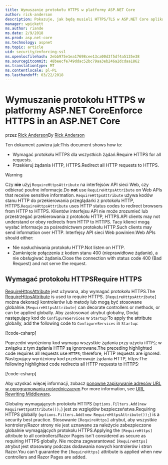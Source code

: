 ```yaml
---
title: Wymuszanie protokołu HTTPS w platformy ASP.NET Core
author: rick-anderson
description: Pokazuje, jak będą musieli HTTPS/TLS w ASP.NET Core aplikacji sieci web.
manager: wpickett
ms.author: riande
ms.date: 2/9/2018
ms.prod: asp.net-core
ms.technology: aspnet
ms.topic: article
uid: security/enforcing-ssl
ms.openlocfilehash: 2ebb975e1ea17698cee13ca00d3f5df4a5135e38
ms.sourcegitcommit: 48beecfe749ddac52bc79aa3eb246a2dcdaa1862
ms.translationtype: MT
ms.contentlocale: pl-PL
ms.lasthandoff: 03/22/2018
---
```

# <a name="enforce-https-in-an-aspnet-core"></a><span data-ttu-id="346a5-103">Wymuszanie protokołu HTTPS w platformy ASP.NET Core</span><span class="sxs-lookup"><span data-stu-id="346a5-103">Enforce HTTPS in an ASP.NET Core</span></span>

<span data-ttu-id="346a5-104">przez [Rick Anderson](https://twitter.com/RickAndMSFT)</span><span class="sxs-lookup"><span data-stu-id="346a5-104">By [Rick Anderson](https://twitter.com/RickAndMSFT)</span></span>

<span data-ttu-id="346a5-105">Ten dokument zawiera jak:</span><span class="sxs-lookup"><span data-stu-id="346a5-105">This document shows how to:</span></span>

- <span data-ttu-id="346a5-106">Wymagać protokołu HTTPS dla wszystkich żądań.</span><span class="sxs-lookup"><span data-stu-id="346a5-106">Require HTTPS for all requests.</span></span>
- <span data-ttu-id="346a5-107">Przekieruj żądania HTTP, HTTPS.</span><span class="sxs-lookup"><span data-stu-id="346a5-107">Redirect all HTTP requests to HTTPS.</span></span>

> [!WARNING]
> <span data-ttu-id="346a5-108">Czy **nie** użyj `RequireHttpsAttribute` na interfejsów API sieci Web, czy odbierać poufne informacje.</span><span class="sxs-lookup"><span data-stu-id="346a5-108">Do **not** use `RequireHttpsAttribute` on Web APIs that receive sensitive information.</span></span> <span data-ttu-id="346a5-109">`RequireHttpsAttribute` używa kodów stanu HTTP do przekierowania przeglądarki z protokołu HTTP, HTTPS.</span><span class="sxs-lookup"><span data-stu-id="346a5-109">`RequireHttpsAttribute` uses HTTP status codes to redirect browsers from HTTP to HTTPS.</span></span> <span data-ttu-id="346a5-110">Klientów interfejsu API nie może zrozumieć lub przestrzegać przekierowania z protokołu HTTP, HTTPS.</span><span class="sxs-lookup"><span data-stu-id="346a5-110">API clients may not understand or obey redirects from HTTP to HTTPS.</span></span> <span data-ttu-id="346a5-111">Tacy klienci mogą wysłać informacje za pośrednictwem protokołu HTTP.</span><span class="sxs-lookup"><span data-stu-id="346a5-111">Such clients may send information over HTTP.</span></span> <span data-ttu-id="346a5-112">Interfejsy API sieci Web powinien:</span><span class="sxs-lookup"><span data-stu-id="346a5-112">Web APIs should either:</span></span>
>
>* <span data-ttu-id="346a5-113">Nie nasłuchiwania protokołu HTTP.</span><span class="sxs-lookup"><span data-stu-id="346a5-113">Not listen on HTTP.</span></span>
>* <span data-ttu-id="346a5-114">Zamknięcie połączenia z kodem stanu 400 (nieprawidłowe żądanie), a nie obsługiwać żądania.</span><span class="sxs-lookup"><span data-stu-id="346a5-114">Close the connection with status code 400 (Bad Request) and not serve the request.</span></span>

## <a name="require-https"></a><span data-ttu-id="346a5-115">Wymagać protokołu HTTPS</span><span class="sxs-lookup"><span data-stu-id="346a5-115">Require HTTPS</span></span>

<span data-ttu-id="346a5-116">[RequireHttpsAttribute](/dotnet/api/Microsoft.AspNetCore.Mvc.RequireHttpsAttribute) jest używana, aby wymagać protokołu HTTPS.</span><span class="sxs-lookup"><span data-stu-id="346a5-116">The [RequireHttpsAttribute](/dotnet/api/Microsoft.AspNetCore.Mvc.RequireHttpsAttribute) is used to require HTTPS.</span></span> <span data-ttu-id="346a5-117">`[RequireHttpsAttribute]` można dekoracji kontrolerów lub metody lub mogą być stosowane globalnie.</span><span class="sxs-lookup"><span data-stu-id="346a5-117">`[RequireHttpsAttribute]` can decorate controllers or methods, or can be applied globally.</span></span> <span data-ttu-id="346a5-118">Aby zastosować atrybut globalny, Dodaj następujący kod do `ConfigureServices` w `Startup`:</span><span class="sxs-lookup"><span data-stu-id="346a5-118">To apply the attribute globally, add the following code to `ConfigureServices` in `Startup`:</span></span>

[!code-csharp[](authentication/accconfirm/sample/WebApp1/Startup.cs?name=snippet2&highlight=4-999)]

<span data-ttu-id="346a5-119">Poprzedni wyróżniony kod wymaga wszystkie żądania przy użyciu `HTTPS`; w związku z tym żądania HTTP są ignorowane.</span><span class="sxs-lookup"><span data-stu-id="346a5-119">The preceding highlighted code requires all requests use `HTTPS`; therefore, HTTP requests are ignored.</span></span> <span data-ttu-id="346a5-120">Następujący wyróżniony kod przekierowuje żądania HTTP, https:</span><span class="sxs-lookup"><span data-stu-id="346a5-120">The following highlighted code redirects all HTTP requests to HTTPS:</span></span>

[!code-csharp[](authentication/accconfirm/sample/WebApp1/Startup.cs?name=snippet_AddRedirectToHttps&highlight=7-999)]

<span data-ttu-id="346a5-121">Aby uzyskać więcej informacji, zobacz [ponowne zapisywanie adresów URL w oprogramowaniu pośredniczącym](xref:fundamentals/url-rewriting).</span><span class="sxs-lookup"><span data-stu-id="346a5-121">For more information, see [URL Rewriting Middleware](xref:fundamentals/url-rewriting).</span></span>

<span data-ttu-id="346a5-122">Globalny wymagających protokołu HTTPS (`options.Filters.Add(new RequireHttpsAttribute());`) jest ze względów bezpieczeństwa.</span><span class="sxs-lookup"><span data-stu-id="346a5-122">Requiring HTTPS globally (`options.Filters.Add(new RequireHttpsAttribute());`) is a security best practice.</span></span> <span data-ttu-id="346a5-123">Stosowanie `[RequireHttps]` atrybut, aby wszystkie kontrolery/Razor strony nie jest uznawane za należycie zabezpieczone globalnie wymagających protokołu HTTPS.</span><span class="sxs-lookup"><span data-stu-id="346a5-123">Applying the `[RequireHttps]` attribute to all controllers/Razor Pages isn't considered as secure as requiring HTTPS globally.</span></span> <span data-ttu-id="346a5-124">Nie można zagwarantować `[RequireHttps]` atrybut jest stosowany podczas dodawania nowych kontrolerów i stron Razor.</span><span class="sxs-lookup"><span data-stu-id="346a5-124">You can't guarantee the `[RequireHttps]` attribute is applied when new controllers and Razor Pages are added.</span></span>
